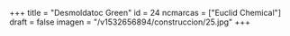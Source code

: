 +++
title = "Desmoldatoc Green"
id = 24
ncmarcas = ["Euclid Chemical"]
draft = false
imagen = "/v1532656894/construccion/25.jpg"
+++

<!--more-->